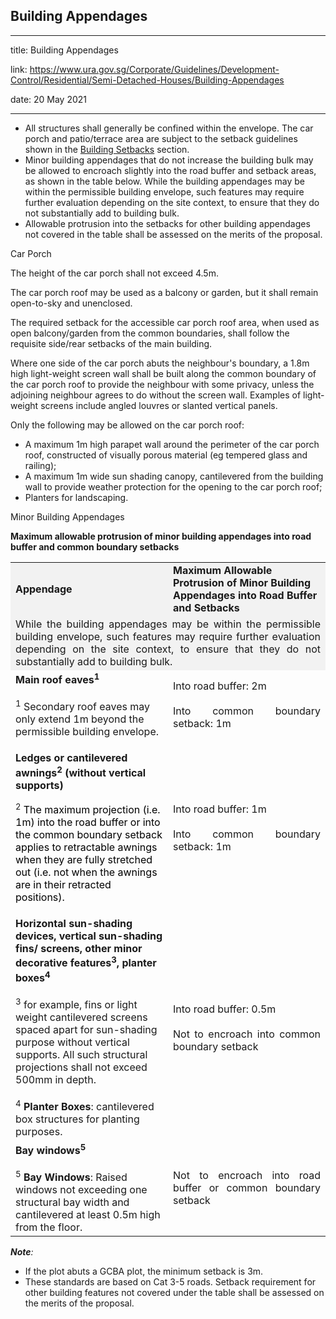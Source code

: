 ## Building Appendages
---
title: Building Appendages

link: https://www.ura.gov.sg/Corporate/Guidelines/Development-Control/Residential/Semi-Detached-Houses/Building-Appendages

date: 20 May 2021

---


-   All structures shall generally be confined within the envelope. The car porch and patio/terrace area are subject to the setback guidelines shown in the [Building Setbacks](https://www.ura.gov.sg/Corporate/Guidelines/Development-Control/Residential/Semi-Detached-Houses/Setbacks-from-boundaries) section.
-   Minor building appendages that do not increase the building bulk may be allowed to encroach slightly into the road buffer and setback areas, as shown in the table below. While the building appendages may be within the permissible building envelope, such features may require further evaluation depending on the site context, to ensure that they do not substantially add to building bulk.
-   Allowable protrusion into the setbacks for other building appendages not covered in the table shall be assessed on the merits of the proposal.

Car Porch

The height of the car porch shall not exceed 4.5m.

The car porch roof may be used as a balcony or garden, but it shall remain open-to-sky and unenclosed.

The required setback for the accessible car porch roof area, when used as open balcony/garden from the common boundaries, shall follow the requisite side/rear setbacks of the main building.

Where one side of the car porch abuts the neighbour's boundary, a 1.8m high light-weight screen wall shall be built along the common boundary of the car porch roof to provide the neighbour with some privacy, unless the adjoining neighbour agrees to do without the screen wall. Examples of light-weight screens include angled louvres or slanted vertical panels.

Only the following may be allowed on the car porch roof:

-   A maximum 1m high parapet wall around the perimeter of the car porch roof, constructed of visually porous material (eg tempered glass and railing);
-   A maximum 1m wide sun shading canopy, cantilevered from the building wall to provide weather protection for the opening to the car porch roof;
-   Planters for landscaping.

Minor Building Appendages

**Maximum allowable protrusion of minor building appendages into road buffer and common boundary setbacks**

<table><tbody><tr><td style="width: 50%; background-color: #f2f2f2;"><strong>Appendage</strong></td><td style="width: 50%; background-color: #f2f2f2;"><strong>Maximum Allowable Protrusion of Minor Building Appendages into Road Buffer and Setbacks<br></strong></td></tr><tr><td colspan="2" style="background-color: #f2f2f2; text-align: justify;">While the building appendages may be within the permissible building envelope, such features may require further evaluation depending on the site context, to ensure that they do not substantially add to building bulk.</td></tr><tr><td><strong>Main roof eaves<sup>1</sup></strong><br><br><span style="font-size: 16px;"><sup>1</sup> Secondary roof eaves may only extend 1m beyond the permissible building envelope.</span></td><td style="text-align: justify;">Into road buffer: 2m<br><br>Into common boundary setback: 1m</td></tr><tr><td><p><strong>Ledges or cantilevered awnings<sup>2</sup> (without vertical supports)</strong></p><p><sup><span style="font-size: 13px;">2</span></sup><strong><sup><span style="font-size: 13px;"></span></sup> <span style="font-size: 16px; color: red;"></span></strong><span style="font-size: 16px; color: #000000;">The maximum projection (i.e. 1m) into the road buffer or into the common boundary setback applies to retractable awnings when they are fully stretched out (i.e. not when the awnings are in their retracted positions).</span></p></td><td style="text-align: justify;">Into road buffer: 1m<br><br>Into common boundary setback: 1m</td></tr><tr><td><strong>Horizontal sun-shading devices, vertical sun-shading fins/ screens, other minor decorative features<sup>3</sup>, planter boxes<sup>4</sup></strong><br><br><span style="font-size: 16px;"><sup>3</sup> for example, fins or light weight cantilevered screens spaced apart for sun-shading purpose without vertical supports. All such structural projections shall not exceed 500mm in depth.</span><br><br><span style="font-size: 16px;"><sup>4</sup> <strong>Planter Boxes</strong>: cantilevered box structures for planting purposes.</span></td><td style="text-align: justify;">Into road buffer: 0.5m<br><br>Not to encroach into common boundary setback</td></tr><tr><td><strong>Bay windows<sup>5</sup></strong><br><br><span style="font-size: 16px;"><sup>5</sup> <strong>Bay Windows</strong>: Raised windows not exceeding one structural bay width and cantilevered at least 0.5m high from the floor.</span></td><td style="text-align: justify;">Not to encroach into road buffer or common boundary setback</td></tr></tbody></table>

  
**_Note_**_:_

-   If the plot abuts a GCBA plot, the minimum setback is 3m.
-   These standards are based on Cat 3-5 roads. Setback requirement for other building features not covered under the table shall be assessed on the merits of the proposal.



